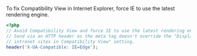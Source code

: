 To fix Compatibility View in Internet Explorer, force IE to use the latest rendering engine.
```php
<?php
// Avoid Compatibility View and force IE to use the latest rendering engine.
// Send via an HTTP header as the meta tag doesn't override the "Display
// intranet sites in Compatibility View" setting.
header('X-UA-Compatible: IE=Edge');
```